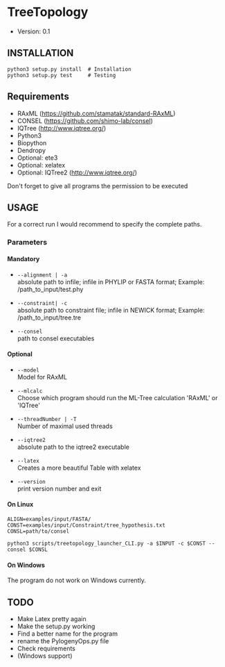 # TreeTopology
* Version: 0.1

## INSTALLATION
```
python3 setup.py install  # Installation
python3 setup.py test     # Testing
```

## Requirements
* RAxML (https://github.com/stamatak/standard-RAxML)
* CONSEL (https://github.com/shimo-lab/consel)
* IQTree (http://www.iqtree.org/)
* Python3
* Biopython
* Dendropy
* Optional: ete3
* Optional: xelatex
* Optional: IQTree2 (http://www.iqtree.org/)

Don't forget to give all programs the permission to be executed

## USAGE
For a correct run I would recommend to specify the complete paths.

### Parameters
#### Mandatory
- `--alignment | -a`  
 absolute path to infile; infile in PHYLIP or FASTA format; Example: /path_to_input/test.phy

- `--constraint| -c`  
 absolute path to constraint file; infile in NEWICK format; Example: /path_to_input/tree.tre

- `--consel`  
  path to consel executables

#### Optional
- `--model`  
  Model for RAxML

- `--mlcalc`  
  Choose which program should run the ML-Tree calculation 'RAxML' or 'IQTree'

- `--threadNumber | -T`  
  Number of maximal used threads

- `--iqtree2`  
  absolute path to the iqtree2 executable

- `--latex`  
  Creates a more beautiful Table with xelatex

- `--version`  
  print version number and exit

#### On Linux
```
ALIGN=examples/input/FASTA/
CONST=examples/input/Constraint/tree_hypothesis.txt
CONSL=path/to/consel

python3 scripts/treetopology_launcher_CLI.py -a $INPUT -c $CONST --consel $CONSL
```

#### On Windows
The program do not work on Windows currently.

## TODO
* Make Latex pretty again
* Make the setup.py working
* Find a better name for the program
* rename the PylogenyOps.py file
* Check requirements
* (Windows support)
